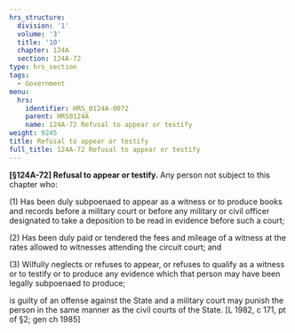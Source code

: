 ```yaml
---
hrs_structure:
  division: '1'
  volume: '3'
  title: '10'
  chapter: 124A
  section: 124A-72
type: hrs_section
tags:
  - Government
menu:
  hrs:
    identifier: HRS_0124A-0072
    parent: HRS0124A
    name: 124A-72 Refusal to appear or testify
weight: 9245
title: Refusal to appear or testify
full_title: 124A-72 Refusal to appear or testify
---
```

**[§124A-72] Refusal to appear or testify.** Any person not subject to this chapter who:

(1) Has been duly subpoenaed to appear as a witness or to produce books and records before a military court or before any military or civil officer designated to take a deposition to be read in evidence before such a court;

(2) Has been duly paid or tendered the fees and mileage of a witness at the rates allowed to witnesses attending the circuit court; and

(3) Wilfully neglects or refuses to appear, or refuses to qualify as a witness or to testify or to produce any evidence which that person may have been legally subpoenaed to produce;

is guilty of an offense against the State and a military court may punish the person in the same manner as the civil courts of the State. [L 1982, c 171, pt of §2; gen ch 1985]